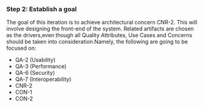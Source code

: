 ### Step 2: Establish a goal 

The goal of this iteration is to achieve architectural concern CNR-2. This will involve designing the front-end of the system. Related artifacts are chosen as the drivers,even though all Quality Attributes, Use Cases and Concerns should be taken into consideration.Namely, the following are going to be focused on:

- QA-2 (Usability)
- QA-3 (Performance)
- QA-6 (Security)
- QA-7 (Interoperability)
- CNR-2
- CON-1
- CON-2
